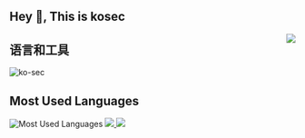 <h2> Hey 👋, This is kosec</h2>

<img align="right" src="https://github-readme-stats.vercel.app/api?username=ko-sec&show_icons=true&theme=chartreuse-dark&count_private=true"/>

## 语言和工具
<p align=left> <img src=https://komarev.com/ghpvc/?username=ko-sec alt=ko-sec /> </p>


## Most Used Languages
![Most Used Languages](https://github-readme-stats.vercel.app/api/top-langs/?username=ko-sec&theme=chartreuse-dark&layout=compact)
<a align="right"  href="https://ko-sec.github.io/KO_hackerDH/kosec.html"><img src="https://img.shields.io/badge/Blogger-FF5722?style=for-the-badge&logo=blogger&logoColor=white"/>
 <a align="right"  href="https://ko-sec.github.io/KO_hackerDH/kosec.html"><img src="https://img.shields.io/badge/Blogger-FF5722?style=for-the-badge&logo=blogger&logoColor=white"/>
